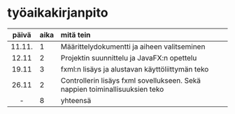 # työaikakirjanpito

| päivä | aika | mitä tein  |
| :----:|:-----| :-----|
| 11.11. | 1    | Määrittelydokumentti ja aiheen valitseminen |
| 12.11 | 2 | Projektin suunnittelu ja JavaFX:n opettelu |
| 19.11 | 3 | fxml:n lisäys ja alustavan käyttöliittymän teko |
| 26.11| 2 | Controllerin lisäys fxml sovellukseen. Sekä nappien toiminallisuuksien teko |
| - | 8 | yhteensä |
